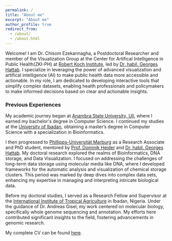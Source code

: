 ```yaml
---
permalink: /
title: "About me"
excerpt: "About me"
author_profile: true
redirect_from: 
  - /about/
  - /about.html
---
```


Welcome! I am Dr. Chisom Ezekannagha, a Postdoctoral Researcher and member of the Visualization Group at the Center for Artifical Intelligence in Public Health(ZKI-PH) at [Robert Koch Institute](https://www.rki.de/EN), led by [Dr. habil. Georges Hattab](https://visualization.group/hattab/). I specialize in leveraging the power of advanced visualization and artifical intelligence (AI) to make public health data more accessible and actionable. In my role, I am dedicated to developing interactive tools that simplify complex datasets, enabling health professionals and policymakers to make informed decisions based on clear and actionable insights.

### Previous Experiences

My academic journey began at [Anambra State University, Uli](https://coou.edu.ng/), where I earned my bachelor's degree in Computer Science. I continued my studies at the [University of Ibadan](https://www.ui.edu.ng/), obtaining a master’s degree in Computer Science with a specialization in Bioinformatics.
<!-- Throughout my educational path, I was supported by fellowships from the Wellcome Trust in the United Kingdom and H3Africa in South Africa, which significantly aided my research and studies. -->

I then progressed to [Phillipps-Universität Marburg](https://www.uni-marburg.de/en) as a Research Associate and PhD student, mentored by [Prof. Dominik Heider](http://heiderlab.de/?page_id=146) and [Dr. habil. Georges Hattab](https://visualization.group/hattab/). My doctoral research explored the realms of Bioinformatics, DNA storage, and Data Visualization. I focused on addressing the challenges of long-term data storage using molecular media like DNA, where I developed frameworks for the automatic analysis and visualization of chemical storage clusters. This period was marked by deep dives into complex data sets, enhancing my expertise in managing and interpreting intricate biological data.

Before my doctoral studies, I served as a Research Fellow and Supervisor at the [International Institute of Tropical Agriculture](https://www.iita.org/) in Ibadan, Nigeria. Under the guidance of Dr. Andreas Gisel, my work centered on molecular biology, specifically whole genome sequencing and annotation. My efforts here contributed significant insights to the field, fostering advancements in genomic research.

My complete CV can be found [here](/files/pdf/Chisom_CV.pdf).
